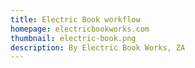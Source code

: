 ```yaml
---
title: Electric Book workflow
homepage: electricbookworks.com
thumbnail: electric-book.png
description: By Electric Book Works, ZA
---
```

